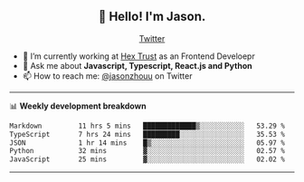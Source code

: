 <h2 align="center">👋 Hello! I'm Jason.</h2>
<p align="center">
  <a href="https://twitter.com/jasonzhouu">Twitter</a>
</p>


- 🔭 I’m currently working at [Hex Trust](https://hextrust.com/) as an Frontend Develoepr
- 💬 Ask me about **Javascript, Typescript, React.js and Python**
- 📫 How to reach me: [@jasonzhouu](https://twitter.com/jasonzhouu) on Twitter

-------

📊 **Weekly development breakdown**
<!--START_SECTION:waka-->

```txt
Markdown         11 hrs 5 mins   █████████████▒░░░░░░░░░░░   53.29 %
TypeScript       7 hrs 24 mins   █████████░░░░░░░░░░░░░░░░   35.53 %
JSON             1 hr 14 mins    █▒░░░░░░░░░░░░░░░░░░░░░░░   05.97 %
Python           32 mins         ▓░░░░░░░░░░░░░░░░░░░░░░░░   02.57 %
JavaScript       25 mins         ▓░░░░░░░░░░░░░░░░░░░░░░░░   02.02 %
```

<!--END_SECTION:waka-->

-------
